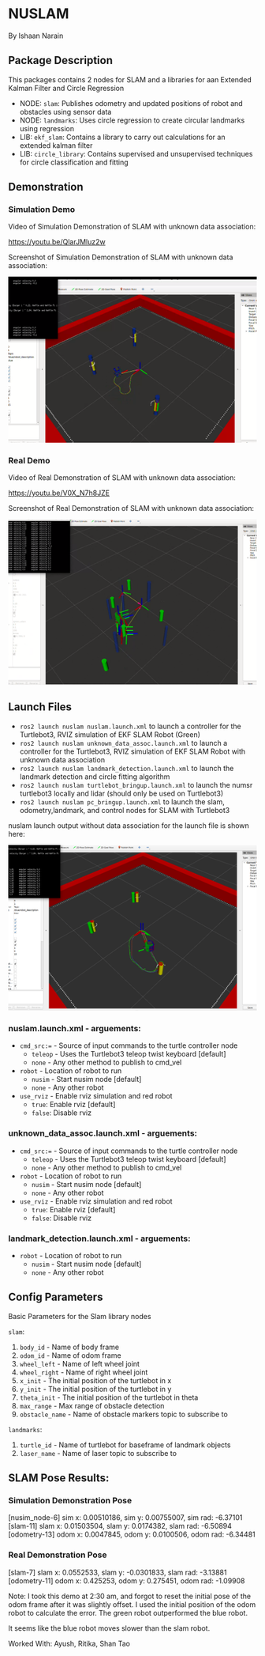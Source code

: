 # NUSLAM
By Ishaan Narain

## Package Description
This packages contains 2 nodes for SLAM and a libraries for aan Extended Kalman Filter and Circle Regression
* NODE: `slam`: Publishes odometry and updated positions of robot and obstacles using sensor data
* NODE: `landmarks`: Uses circle regression to create circular landmarks using regression
* LIB: `ekf_slam`: Contains a library to carry out calculations for an extended kalman filter
* LIB: `circle_library`: Contains supervised and unsupervised techniques for circle classification and fitting

## Demonstration
### Simulation Demo

Video of Simulation Demonstration of SLAM with unknown data association:

https://youtu.be/QlarJMluz2w

Screenshot of Simulation Demonstration of SLAM with unknown data association:

![Sim SLAM File Image](images/nuslam_sim_final.png)


### Real Demo

Video of Real Demonstration of SLAM with unknown data association:

https://youtu.be/V0X_N7h8JZE

Screenshot of Real Demonstration of SLAM with unknown data association: 

![Real SLAM File Image](images/nuslam_real_final.png)

## Launch Files
* `ros2 launch nuslam nuslam.launch.xml` to launch a controller for the Turtlebot3, RVIZ simulation of EKF SLAM Robot (Green)
* `ros2 launch nuslam unknown_data_assoc.launch.xml` to launch a controller for the Turtlebot3, RVIZ simulation of EKF SLAM Robot with unknown data association
* `ros2 launch nuslam landmark_detection.launch.xml` to launch the landmark detection and circle fitting algorithm
* `ros2 launch nuslam turtlebot_bringup.launch.xml` to launch the numsr turtlebot3 locally and lidar (should only be used on Turtlebot3)
* `ros2 launch nuslam pc_bringup.launch.xml` to launch the slam, odometry,landmark, and control nodes for SLAM with Turtlebot3

nuslam launch output without data association for the launch file is shown here:

![Launch File Image](images/nuslam_1.png)

### nuslam.launch.xml - arguements:
* `cmd_src:=` - Source of input commands to the turtle controller node
    * `teleop` - Uses the Turtlebot3 teleop twist keyboard [default]
    * `none` - Any other method to publish to cmd_vel
* `robot` - Location of robot to run 
    * `nusim` - Start nusim node [default]
    * `none` - Any other robot
* `use_rviz` - Enable rviz simulation and red robot
    * `true`: Enable rviz [default]
    * `false`: Disable rviz

### unknown_data_assoc.launch.xml - arguements:
* `cmd_src:=` - Source of input commands to the turtle controller node
    * `teleop` - Uses the Turtlebot3 teleop twist keyboard [default]
    * `none` - Any other method to publish to cmd_vel
* `robot` - Location of robot to run 
    * `nusim` - Start nusim node [default]
    * `none` - Any other robot
* `use_rviz` - Enable rviz simulation and red robot
    * `true`: Enable rviz [default]
    * `false`: Disable rviz

### landmark_detection.launch.xml - arguements:
* `robot` - Location of robot to run 
    * `nusim` - Start nusim node [default]
    * `none` - Any other robot

## Config Parameters
Basic Parameters for the Slam library nodes

`slam`:
1. `body_id` - Name of body frame
2. `odom_id` - Name of odom frame
3. `wheel_left` - Name of left wheel joint
4. `wheel_right` - Name of right wheel joint
5. `x_init` - The initial position of the turtlebot in x 
6. `y_init` - The initial position of the turtlebot in y 
7. `theta_init` - The initial position of the turtlebot in theta 
8. `max_range` - Max range of obstacle detection
9. `obstacle_name` - Name of obstacle markers topic to subscribe to

`landmarks`:
1. `turtle_id` - Name of turtlebot for baseframe of landmark objects
2. `laser_name` - Name of laser topic to subscribe to

## SLAM Pose Results:

### Simulation Demonstration Pose
[nusim_node-6] sim x: 0.00510186, sim y: 0.00755007, sim rad: -6.37101
[slam-11] slam x: 0.01503504, slam y: 0.0174382, slam rad: -6.50894
[odometry-13] odom x: 0.0047845, odom y: 0.0100506, odom rad: -6.34481


### Real Demonstration Pose
[slam-7] slam x: 0.0552533, slam y: -0.0301833, slam rad: -3.13881
[odometry-11] odom x: 0.425253, odom y: 0.275451, odom rad: -1.09908

Note: I took this demo at 2:30 am, and forgot to reset the initial pose of the odom frame after it was slightly offset. I used the initial position of the odom robot to calculate the error. The green robot outperformed the blue robot.

It seems like the blue robot moves slower than the slam robot.


Worked With: Ayush, Ritika, Shan Tao

